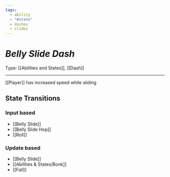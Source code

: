 ```yaml
---
tags:
  - ability
  - "#state"
  - dashes
  - slides
---
```

# _Belly Slide Dash_

Type: [[Abilities and States]], [[Dash]]

----


[[Player]] has increased speed while sliding


## State Transitions

### Input based

* [[Belly Slide]]
* [[Belly Slide Hop]]
* [[Roll]]

### Update based

* [[Belly Slide]]
* [[Abilities & States/Bonk]]
* [[Fall]]